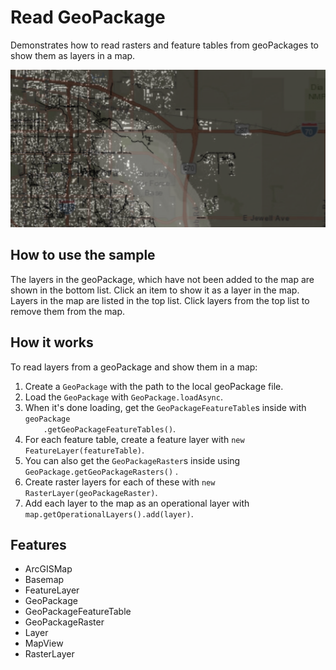 <h1>Read GeoPackage</h1>

<p>Demonstrates how to read rasters and feature tables from geoPackages to show them as layers in a map.</p>

<p><img src="ReadGeoPackage.png" /></p>

<h2>How to use the sample</h2>

<p>The layers in the geoPackage, which have not been added to the map are shown in the bottom list. Click an item to 
show it as a layer in the map. Layers in the map are listed in the top list. Click layers from the top list to 
remove them from the map.</p>

<h2>How it works</h2>

<p>To read layers from a geoPackage and show them in a map:</p>

<ol>
    <li>Create a <code>GeoPackage</code> with the path to the local geoPackage file.</li>
    <li>Load the <code>GeoPackage</code> with <code>GeoPackage.loadAsync</code>.</li>
    <li>When it's done loading, get the <code>GeoPackageFeatureTable</code>s inside with <code>geoPackage
    .getGeoPackageFeatureTables()</code>.</li>
    <li>For each feature table, create a feature layer with <code>new FeatureLayer(featureTable)</code>.</li>
    <li>You can also get the <code>GeoPackageRaster</code>s inside using <code>GeoPackage.getGeoPackageRasters()</code>
    .</li>
    <li>Create raster layers for each of these with <code>new RasterLayer(geoPackageRaster)</code>.</li>
    <li>Add each layer to the map as an operational layer with <code>map.getOperationalLayers().add(layer)</code>.</li>
</ol>

<h2>Features</h2>

<ul>
<li>ArcGISMap</li>
<li>Basemap</li>
<li>FeatureLayer</li>
<li>GeoPackage</li>
<li>GeoPackageFeatureTable</li>
<li>GeoPackageRaster</li>
<li>Layer</li>
<li>MapView</li>
<li>RasterLayer</li>
</ul>
